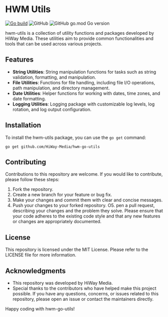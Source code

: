 # HWM Utils 
[![Go build](https://github.com/HiWay-Media/hwm-go-utils/actions/workflows/go-build.yml/badge.svg)](https://github.com/HiWay-Media/hwm-go-utils/actions/workflows/go-build.yml)
![GitHub](https://img.shields.io/github/license/HiWay-Media/hwm-go-utils)
![GitHub go.mod Go version](https://img.shields.io/github/go-mod/go-version/HiWay-Media/hwm-go-utils)

hwm-utils is a collection of utility functions and packages developed by HiWay Media. These utilities aim to provide common functionalities and tools that can be used across various projects.

## Features

- **String Utilities**: String manipulation functions for tasks such as string validation, formatting, and manipulation.
- **File Utilities**: Functions for file handling, including file I/O operations, path manipulation, and directory management.
- **Date Utilities**: Helper functions for working with dates, time zones, and date formatting.
- **Logging Utilities**: Logging package with customizable log levels, log rotation, and log output configuration.

## Installation

To install the hwm-utils package, you can use the `go get` command:

```shell
go get github.com/HiWay-Media/hwm-go-utils
```
## Contributing
Contributions to this repository are welcome. If you would like to contribute, please follow these steps:

1. Fork the repository.
2. Create a new branch for your feature or bug fix.
3. Make your changes and commit them with clear and concise messages.
4. Push your changes to your forked repository.
O5. pen a pull request, describing your changes and the problem they solve.
Please ensure that your code adheres to the existing code style and that any new features or changes are appropriately documented.

## License
This repository is licensed under the MIT License. Please refer to the LICENSE file for more information.

## Acknowledgments
- This repository was developed by HiWay Media.
- Special thanks to the contributors who have helped make this project possible.
If you have any questions, concerns, or issues related to this repository, please open an issue or contact the maintainers directly.

Happy coding with hwm-go-utils!
